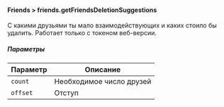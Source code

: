 #### Friends > friends.getFriendsDeletionSuggestions

С какими друзьями ты мало взаимодействующих и каких стоило бы удалить. Работает только с токеном веб-версии.

##### Параметры

|Параметр|Описание|
|--|--|
|`count`|Необходимое число друзей|
|`offset`|Отступ|

